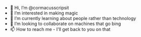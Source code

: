 - 👋 Hi, I’m @cormacusscripsit
- 👀 I’m interested in making magic
- 🌱 I’m currently learning about people rather than technology
- 💞️ I’m looking to collaborate on machines that go bing
- 📫 How to reach me - I'll get back to you on that

<!---
cormacusscripsit/cormacusscripsit is a ✨ special ✨ repository because its `README.md` (this file) appears on your GitHub profile.
You can click the Preview link to take a look at your changes.
--->
